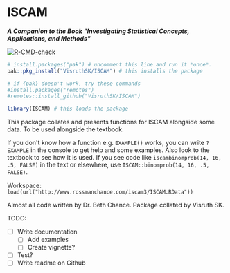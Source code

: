 ISCAM
==============
***A Companion to the Book "Investigating Statistical Concepts, Applications, and Methods"***

<!-- badges: start -->
  [![R-CMD-check](https://github.com/Vishwarrior26/ISCAM/actions/workflows/R-CMD-check.yaml/badge.svg)](https://github.com/Vishwarrior26/ISCAM/actions/workflows/R-CMD-check.yaml)
<!-- badges: end -->

```r
# install.packages("pak") # uncomment this line and run it *once*.
pak::pkg_install("VisruthSK/ISCAM") # this installs the package

# if {pak} doesn't work, try these commands
#install.packages("remotes")
#remotes::install_github("VisruthSK/ISCAM")

library(ISCAM) # this loads the package
```

This package collates and presents functions for ISCAM alongside some data. To be used alongside the textbook.

If you don't know how a function e.g. `EXAMPLE()` works, you can write `?EXAMPLE` in the console to get help and some examples. Also look to the textbook to see how it is used. If you see code like `iscambinomprob(14, 16, .5, FALSE)` in the text or elsewhere, use `ISCAM::binomprob(14, 16, .5, FALSE)`.

Workspace: `load(url("http://www.rossmanchance.com/iscam3/ISCAM.RData"))`

Almost all code written by Dr. Beth Chance. Package collated by Visruth SK.

TODO:
- [ ] Write documentation
  - [ ] Add examples
  - [ ] Create vignette?
- [ ] Test?
- [ ] Write readme on Github
